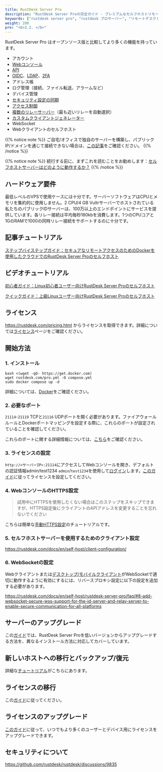 ```yaml
---
title: RustDesk Server Pro
description: "RustDesk Server Proの完全ガイド - プレミアムなセルフホストリモートデスクトップソリューション。エンタープライズ認証（OIDC、LDAP、2FA）、Webコンソール、APIアクセス、高度なセキュリティコントロールを提供。"
keywords: ["rustdesk server pro", "rustdesk プロサーバー", "リモートデスクトップサーバー", "エンタープライズリモートアクセス", "rustdesk プロフェッショナル", "セルフホストrdp", "rustdesk エンタープライズ", "リモートデスクトップソリューション", "rustdesk ライセンス", "rustdesk webコンソール"]
weight: 200
pre: "<b>2.2. </b>"
---
```


RustDesk Server Pro はオープンソース版と比較してより多くの機能を持っています。

- アカウント
- [Webコンソール](https://rustdesk.com/docs/en/self-host/rustdesk-server-pro/console/)
- [API](https://github.com/rustdesk/rustdesk/wiki/FAQ#api-of-rustdesk-server-pro)
- [OIDC](https://rustdesk.com/docs/en/self-host/rustdesk-server-pro/oidc/)、[LDAP](https://rustdesk.com/docs/en/self-host/rustdesk-server-pro/ldap/)、[2FA](https://rustdesk.com/docs/en/self-host/rustdesk-server-pro/2fa/)
- アドレス帳
- ログ管理（接続、ファイル転送、アラームなど）
- デバイス管理
- [セキュリティ設定の同期](https://rustdesk.com/docs/en/self-host/rustdesk-server-pro/strategy/)
- [アクセス制御](https://rustdesk.com/docs/en/self-host/rustdesk-server-pro/permissions/)
- [複数のリレーサーバー](https://rustdesk.com/docs/en/self-host/rustdesk-server-pro/relay/)（最も近いリレーを自動選択）
- [カスタムクライアントジェネレーター](https://rustdesk.com/docs/en/self-host/client-configuration/#1-custom-client-generator-pro-only)
- WebSocket
- Webクライアントのセルフホスト

{{% notice note %}}
ご自宅/オフィスで独自のサーバーを構築し、パブリック IP/ドメインを通じて接続できない場合は、[この記事](https://rustdesk.com/docs/en/self-host/nat-loopback-issues/)をご確認ください。
{{% /notice %}}

{{% notice note %}}
続行する前に、まずこれを読むことをお勧めします：[セルフホストサーバーはどのように動作するか？](/docs/en/self-host/#how-does-self-hosted-server-work)
{{% /notice %}}

## ハードウェア要件

最低レベルのVPSで使用ケースには十分です。サーバーソフトウェアはCPUとメモリを集約的に使用しません。2 CPU/4 GB Vultrサーバーでホストされている私たちのパブリックIDサーバーは、100万以上のエンドポイントにサービスを提供しています。各リレー接続は平均毎秒180kbを消費します。1つのCPUコアと1GのRAMで1000の同時リレー接続をサポートするのに十分です。

## 記事チュートリアル
[ステップバイステップガイド：セキュアなリモートアクセスのためのDockerを使用したクラウドでのRustDesk Server Proのセルフホスト](https://www.linkedin.com/pulse/step-by-step-guide-self-host-rustdesk-server-pro-cloud-montinaro-fwnmf/)

## ビデオチュートリアル

[初心者ガイド：Linux初心者ユーザー向けRustDesk Server Proのセルフホスト](https://www.youtube.com/watch?v=MclmfYR3frk)

[クイックガイド：上級Linuxユーザー向けRustDesk Server Proのセルフホスト](https://youtu.be/gMKFEziajmo)


## ライセンス

https://rustdesk.com/pricing.html からライセンスを取得できます。詳細については[ライセンス](https://rustdesk.com/docs/en/self-host/rustdesk-server-pro/license/)ページをご確認ください。

## 開始方法
### 1. インストール

```
bash <(wget -qO- https://get.docker.com)
wget rustdesk.com/pro.yml -O compose.yml
sudo docker compose up -d
```

詳細については、[Docker](/docs/en/self-host/rustdesk-server-pro/installscript/docker/)をご確認ください。

### 2. 必要なポート

`21114`-`21119` TCPと`21116` UDPポートを開く必要があります。ファイアウォールルールとDockerポートマッピングを設定する際に、これらのポートが設定されていることを確認してください。

これらのポートに関する詳細情報については、[こちら](/docs/en/self-host/rustdesk-server-oss/install/#ports)をご確認ください。

### 3. ライセンスの設定

`http://<サーバーIP>:21114`にアクセスしてWebコンソールを開き、デフォルトの認証情報admin/test1234 `admin`/`test1234`を使用して[ログイン](/docs/en/self-host/rustdesk-server-pro/console/#log-in)します。[このガイド](/docs/en/self-host/rustdesk-server-pro/license/#set-license)に従ってライセンスを設定してください。

### 4. WebコンソールのHTTPS設定

> 試用中にHTTPSを使用したくない場合はこのステップをスキップできますが、HTTPS設定後にクライアントのAPIアドレスを変更することを忘れないでください

こちらは簡単な[手動HTTPS設定](https://rustdesk.com/docs/en/self-host/rustdesk-server-pro/faq/#set-up-https-for-web-console-manually)のチュートリアルです。

### 5. セルフホストサーバーを使用するためのクライアント設定

https://rustdesk.com/docs/en/self-host/client-configuration/

### 6. WebSocketの設定

Webクライアントまたは[デスクトップ/モバイルクライアント](/docs/en/self-host/client-configuration/advanced-settings/#allow-websocket)がWebSocketで適切に動作するように有効にするには、リバースプロキシ設定に以下の設定を追加する必要があります。

https://rustdesk.com/docs/en/self-host/rustdesk-server-pro/faq/#8-add-websocket-secure-wss-support-for-the-id-server-and-relay-server-to-enable-secure-communication-for-all-platforms


## サーバーのアップグレード

この[ガイド](https://rustdesk.com/docs/en/self-host/rustdesk-server-pro/faq/#there-is-a-new-version-of-rustdesk-server-pro-out-how-can-i-upgrade)では、RustDesk Server Proを低いバージョンからアップグレードする方法を、異なるインストール方法に対応してカバーしています。

## 新しいホストへの移行とバックアップ/復元

詳細な[チュートリアル](https://github.com/rustdesk/rustdesk-server-pro/discussions/184)がこちらにあります。

## ライセンスの移行

この[ガイド](https://rustdesk.com/docs/en/self-host/rustdesk-server-pro/license/#invoices-license-retrieval-and-migration)に従ってください。

## ライセンスのアップグレード

[このガイド](/docs/en/self-host/rustdesk-server-pro/license/#renewupgrade-license)に従って、いつでもより多くのユーザーとデバイス用にライセンスをアップグレードできます。

## セキュリティについて

https://github.com/rustdesk/rustdesk/discussions/9835